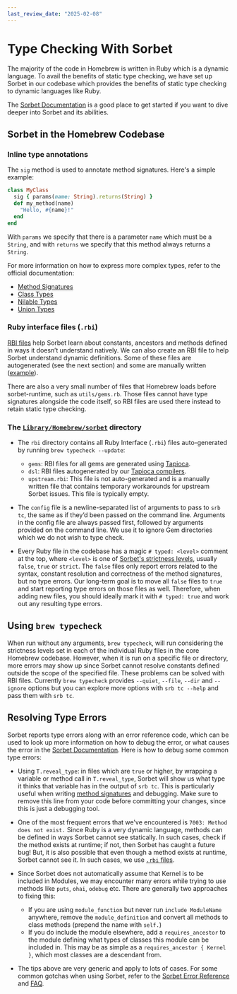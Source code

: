 ```yaml
---
last_review_date: "2025-02-08"
---
```


# Type Checking With Sorbet

The majority of the code in Homebrew is written in Ruby which is a dynamic language. To avail the benefits of static type checking, we have set up Sorbet in our codebase which provides the benefits of static type checking to dynamic languages like Ruby.

The [Sorbet Documentation] is a good place to get started if you want to dive deeper into Sorbet and its abilities.

## Sorbet in the Homebrew Codebase

### Inline type annotations

The `sig` method is used to annotate method signatures. Here's a simple example:

```ruby
class MyClass
  sig { params(name: String).returns(String) }
  def my_method(name)
    "Hello, #{name}!"
  end
end
```

With `params` we specify that there is a parameter `name` which must be a `String`, and with `returns` we specify that this method always returns a `String`.

For more information on how to express more complex types, refer to the official documentation:

- [Method Signatures](https://sorbet.org/docs/sigs)
- [Class Types](https://sorbet.org/docs/class-types)
- [Nilable Types](https://sorbet.org/docs/nilable-types)
- [Union Types](https://sorbet.org/docs/union-types)

### Ruby interface files (`.rbi`)

[RBI files](https://sorbet.org/docs/rbi) help Sorbet learn about constants, ancestors and methods defined in ways it doesn’t understand natively. We can also create an RBI file to help Sorbet understand dynamic definitions. Some of these files are autogenerated (see the next section) and some are manually written ([example]).

There are also a very small number of files that Homebrew loads before sorbet-runtime, such as `utils/gems.rb`. Those files cannot have type signatures alongside the code itself, so RBI files are used there instead to retain static type checking.

[example]: https://github.com/Homebrew/brew/blob/9d4000b15cb6ffa8c11f49372f7016d05aaa0851/Library/Homebrew/extend/ENV.rbi

### The [`Library/Homebrew/sorbet`] directory

[`Library/Homebrew/sorbet`]: https://github.com/Homebrew/brew/tree/master/Library/Homebrew/sorbet

- The `rbi` directory contains all Ruby Interface (`.rbi`) files auto-generated by running `brew typecheck --update`:

  - `gems`: RBI files for all gems are generated using [Tapioca](https://github.com/Shopify/tapioca#tapioca).
  - `dsl`: RBI files autogenerated by our [Tapioca compilers](https://github.com/Homebrew/brew/tree/master/Library/Homebrew/sorbet/tapioca/compilers).
  - `upstream.rbi`: This file is not auto-generated and is a manually written file that contains temporary workarounds for upstream Sorbet issues. This file is typically empty.

- The `config` file is a newline-separated list of arguments to pass to `srb tc`, the same as if they’d been passed on the command line. Arguments in the config file are always passed first, followed by arguments provided on the command line. We use it to ignore Gem directories which we do not wish to type check.

- Every Ruby file in the codebase has a magic `# typed: <level>` comment at the top, where `<level>` is one of [Sorbet's strictness levels], usually `false`, `true` or `strict`. The `false` files only report errors related to the syntax, constant resolution and correctness of the method signatures, but no type errors. Our long-term goal is to move all `false` files to `true` and start reporting type errors on those files as well. Therefore, when adding new files, you should ideally mark it with `# typed: true` and work out any resulting type errors.

[Sorbet's strictness levels]: https://sorbet.org/docs/static#file-level-granularity-strictness-levels

## Using `brew typecheck`

When run without any arguments, `brew typecheck`, will run considering the strictness levels set in each of the individual Ruby files in the core Homebrew codebase. However, when it is run on a specific file or directory, more errors may show up since Sorbet cannot resolve constants defined outside the scope of the specified file. These problems can be solved with RBI files. Currently `brew typecheck` provides `--quiet`, `--file`, `--dir` and `--ignore` options but you can explore more options with `srb tc --help` and pass them with `srb tc`.

## Resolving Type Errors

Sorbet reports type errors along with an error reference code, which can be used to look up more information on how to debug the error, or what causes the error in the [Sorbet Documentation]. Here is how to debug some common type errors:

- Using `T.reveal_type`: in files which are `true` or higher, by wrapping a variable or method call in `T.reveal_type`, Sorbet will show us what type it thinks that variable has in the output of `srb tc`. This is particularly useful when writing [method signatures](https://sorbet.org/docs/sigs) and debugging. Make sure to remove this line from your code before committing your changes, since this is just a debugging tool.

- One of the most frequent errors that we've encountered is `7003: Method does not exist.` Since Ruby is a very dynamic language, methods can be defined in ways Sorbet cannot see statically. In such cases, check if the method exists at runtime; if not, then Sorbet has caught a future bug! But, it is also possible that even though a method exists at runtime, Sorbet cannot see it. In such cases, we use [`.rbi` files](#ruby-interface-files-rbi).

- Since Sorbet does not automatically assume that Kernel is to be included in Modules, we may encounter many errors while trying to use methods like `puts`, `ohai`, `odebug` etc. There are generally two approaches to fixing this:

  - If you are using `module_function` but never run `include ModuleName` anywhere, remove the `module_definition` and convert all methods to class methods (prepend the name with `self.`)
  - If you do include the module elsewhere, add a `requires_ancestor` to the module defining what types of classes this module can be included in. This may be as simple as a `requires_ancestor { Kernel }`, which most classes are a descendant from.

- The tips above are very generic and apply to lots of cases. For some common gotchas when using Sorbet, refer to the [Sorbet Error Reference](https://sorbet.org/docs/error-reference) and [FAQ](https://sorbet.org/docs/faq).

[Sorbet Documentation]: https://sorbet.org/docs/overview
